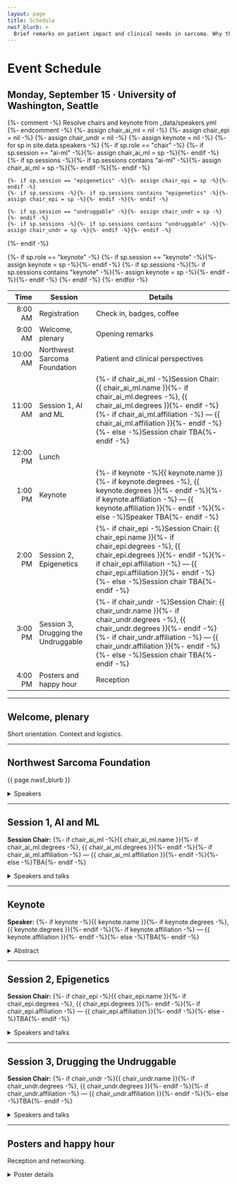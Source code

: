 ```yaml
---
layout: page
title: Schedule
nwsf_blurb: >
  Brief remarks on patient impact and clinical needs in sarcoma. Why the regulome matters for rare cancers.
---
```


# Event Schedule

## Monday, September 15 · University of Washington, Seattle

{%- comment -%} Resolve chairs and keynote from _data/speakers.yml {%- endcomment -%}
{%- assign chair_ai_ml = nil -%}
{%- assign chair_epi = nil -%}
{%- assign chair_undr = nil -%}
{%- assign keynote = nil -%}
{%- for sp in site.data.speakers -%}
  {%- if sp.role == "chair" -%}
    {%- if sp.session == "ai-ml" -%}{%- assign chair_ai_ml = sp -%}{%- endif -%}
    {%- if sp.sessions -%}{%- if sp.sessions contains "ai-ml" -%}{%- assign chair_ai_ml = sp -%}{%- endif -%}{%- endif -%}

    {%- if sp.session == "epigenetics" -%}{%- assign chair_epi = sp -%}{%- endif -%}
    {%- if sp.sessions -%}{%- if sp.sessions contains "epigenetics" -%}{%- assign chair_epi = sp -%}{%- endif -%}{%- endif -%}

    {%- if sp.session == "undruggable" -%}{%- assign chair_undr = sp -%}{%- endif -%}
    {%- if sp.sessions -%}{%- if sp.sessions contains "undruggable" -%}{%- assign chair_undr = sp -%}{%- endif -%}{%- endif -%}
  {%- endif -%}

  {%- if sp.role == "keynote" -%}
    {%- if sp.session == "keynote" -%}{%- assign keynote = sp -%}{%- endif -%}
    {%- if sp.sessions -%}{%- if sp.sessions contains "keynote" -%}{%- assign keynote = sp -%}{%- endif -%}{%- endif -%}
  {%- endif -%}
{%- endfor -%}

| Time    | Session                               | Details |
|-------: |---------------------------------------|---------|
| 8:00 AM | Registration                          | Check in, badges, coffee |
| 9:00 AM | Welcome, plenary                      | Opening remarks |
| 10:00 AM| Northwest Sarcoma Foundation          | Patient and clinical perspectives |
| 11:00 AM| Session 1, AI and ML                  | {%- if chair_ai_ml -%}Session Chair: {{ chair_ai_ml.name }}{%- if chair_ai_ml.degrees -%}, {{ chair_ai_ml.degrees }}{%- endif -%}{%- if chair_ai_ml.affiliation -%} — {{ chair_ai_ml.affiliation }}{%- endif -%}{%- else -%}Session chair TBA{%- endif -%} |
| 12:00 PM| Lunch                                 |  |
| 1:00 PM | Keynote                               | {%- if keynote -%}{{ keynote.name }}{%- if keynote.degrees -%}, {{ keynote.degrees }}{%- endif -%}{%- if keynote.affiliation -%} — {{ keynote.affiliation }}{%- endif -%}{%- else -%}Speaker TBA{%- endif -%} |
| 2:00 PM | Session 2, Epigenetics                | {%- if chair_epi -%}Session Chair: {{ chair_epi.name }}{%- if chair_epi.degrees -%}, {{ chair_epi.degrees }}{%- endif -%}{%- if chair_epi.affiliation -%} — {{ chair_epi.affiliation }}{%- endif -%}{%- else -%}Session chair TBA{%- endif -%} |
| 3:00 PM | Session 3, Drugging the Undruggable   | {%- if chair_undr -%}Session Chair: {{ chair_undr.name }}{%- if chair_undr.degrees -%}, {{ chair_undr.degrees }}{%- endif -%}{%- if chair_undr.affiliation -%} — {{ chair_undr.affiliation }}{%- endif -%}{%- else -%}Session chair TBA{%- endif -%} |
| 4:00 PM | Posters and happy hour                | Reception |

---

## Welcome, plenary
Short orientation. Context and logistics.

---

## Northwest Sarcoma Foundation
{{ page.nwsf_blurb }}

<details><summary>Speakers</summary>
{%- assign session_key = "nwsf" -%}
{%- for sp in site.data.speakers -%}
  {%- assign in_session = false -%}
  {%- if sp.session == session_key -%}{%- assign in_session = true -%}{%- endif -%}
  {%- if sp.sessions -%}{%- if sp.sessions contains session_key -%}{%- assign in_session = true -%}{%- endif -%}{%- endif -%}
  {%- if in_session -%}
- **{{ sp.name }}**{%- if sp.degrees -%}, {{ sp.degrees }}{%- endif -%}{% if sp.affiliation %} — {{ sp.affiliation }}{% endif %}
  {%- if sp.talk_title -%}
    {%- if sp.talk_title[session_key] -%}*{{ sp.talk_title[session_key] }}*{%- else -%}*{{ sp.talk_title }}*{%- endif -%}
  {%- endif -%}
  {%- if sp.abstract -%}
    {%- if sp.abstract[session_key] -%}<br>{{ sp.abstract[session_key] }}{%- else -%}<br>{{ sp.abstract }}{%- endif -%}
  {%- endif -%}
  {%- endif -%}
{%- endfor -%}
</details>

---

## Session 1, AI and ML
**Session Chair:** {%- if chair_ai_ml -%}{{ chair_ai_ml.name }}{%- if chair_ai_ml.degrees -%}, {{ chair_ai_ml.degrees }}{%- endif -%}{%- if chair_ai_ml.affiliation -%} — {{ chair_ai_ml.affiliation }}{%- endif -%}{%- else -%}TBA{%- endif -%}

<details><summary>Speakers and talks</summary>
{%- assign session_key = "ai-ml" -%}
{%- for sp in site.data.speakers -%}
  {%- if sp.role == "speaker" or sp.role == "panelist" -%}
    {%- assign in_session = false -%}
    {%- if sp.session == session_key -%}{%- assign in_session = true -%}{%- endif -%}
    {%- if sp.sessions -%}{%- if sp.sessions contains session_key -%}{%- assign in_session = true -%}{%- endif -%}{%- endif -%}
    {%- if in_session -%}
- **{{ sp.name }}**{%- if sp.degrees -%}, {{ sp.degrees }}{%- endif -%}{% if sp.affiliation %} — {{ sp.affiliation }}{% endif %}
  {%- if sp.talk_title -%}
    {%- if sp.talk_title[session_key] -%}*{{ sp.talk_title[session_key] }}*{%- else -%}*{{ sp.talk_title }}*{%- endif -%}
  {%- endif -%}
  {%- if sp.abstract -%}
    {%- if sp.abstract[session_key] -%}<br>{{ sp.abstract[session_key] }}{%- else -%}<br>{{ sp.abstract }}{%- endif -%}
  {%- endif -%}
    {%- endif -%}
  {%- endif -%}
{%- endfor -%}
</details>

---

## Keynote
**Speaker:** {%- if keynote -%}{{ keynote.name }}{%- if keynote.degrees -%}, {{ keynote.degrees }}{%- endif -%}{%- if keynote.affiliation -%} — {{ keynote.affiliation }}{%- endif -%}{%- else -%}TBA{%- endif -%}

<details><summary>Abstract</summary>
{%- if keynote and keynote.abstract -%}
  {%- if keynote.abstract.keynote -%}{{ keynote.abstract.keynote }}{%- else -%}{{ keynote.abstract }}{%- endif -%}
{%- else -%}
  Abstract TBA
{%- endif -%}
</details>

---

## Session 2, Epigenetics
**Session Chair:** {%- if chair_epi -%}{{ chair_epi.name }}{%- if chair_epi.degrees -%}, {{ chair_epi.degrees }}{%- endif -%}{%- if chair_epi.affiliation -%} — {{ chair_epi.affiliation }}{%- endif -%}{%- else -%}TBA{%- endif -%}

<details><summary>Speakers and talks</summary>
{%- assign session_key = "epigenetics" -%}
{%- for sp in site.data.speakers -%}
  {%- if sp.role == "speaker" or sp.role == "panelist" -%}
    {%- assign in_session = false -%}
    {%- if sp.session == session_key -%}{%- assign in_session = true -%}{%- endif -%}
    {%- if sp.sessions -%}{%- if sp.sessions contains session_key -%}{%- assign in_session = true -%}{%- endif -%}{%- endif -%}
    {%- if in_session -%}
- **{{ sp.name }}**{%- if sp.degrees -%}, {{ sp.degrees }}{%- endif -%}{% if sp.affiliation %} — {{ sp.affiliation }}{% endif %}
  {%- if sp.talk_title -%}
    {%- if sp.talk_title[session_key] -%}*{{ sp.talk_title[session_key] }}*{%- else -%}*{{ sp.talk_title }}*{%- endif -%}
  {%- endif -%}
  {%- if sp.abstract -%}
    {%- if sp.abstract[session_key] -%}<br>{{ sp.abstract[session_key] }}{%- else -%}<br>{{ sp.abstract }}{%- endif -%}
  {%- endif -%}
    {%- endif -%}
  {%- endif -%}
{%- endfor -%}
</details>

---

## Session 3, Drugging the Undruggable
**Session Chair:** {%- if chair_undr -%}{{ chair_undr.name }}{%- if chair_undr.degrees -%}, {{ chair_undr.degrees }}{%- endif -%}{%- if chair_undr.affiliation -%} — {{ chair_undr.affiliation }}{%- endif -%}{%- else -%}TBA{%- endif -%}

<details><summary>Speakers and talks</summary>
{%- assign session_key = "undruggable" -%}
{%- for sp in site.data.speakers -%}
  {%- if sp.role == "speaker" or sp.role == "panelist" -%}
    {%- assign in_session = false -%}
    {%- if sp.session == session_key -%}{%- assign in_session = true -%}{%- endif -%}
    {%- if sp.sessions -%}{%- if sp.sessions contains session_key -%}{%- assign in_session = true -%}{%- endif -%}{%- endif -%}
    {%- if in_session -%}
- **{{ sp.name }}**{%- if sp.degrees -%}, {{ sp.degrees }}{%- endif -%}{% if sp.affiliation %} — {{ sp.affiliation }}{% endif %}
  {%- if sp.talk_title -%}
    {%- if sp.talk_title[session_key] -%}*{{ sp.talk_title[session_key] }}*{%- else -%}*{{ sp.talk_title }}*{%- endif -%}
  {%- endif -%}
  {%- if sp.abstract -%}
    {%- if sp.abstract[session_key] -%}<br>{{ sp.abstract[session_key] }}{%- else -%}<br>{{ sp.abstract }}{%- endif -%}
  {%- endif -%}
    {%- endif -%}
  {%- endif -%}
{%- endfor -%}
</details>

---

## Posters and happy hour
Reception and networking.

<details><summary>Poster details</summary>
- Setup time and location
- Poster size and format
- Presenter timing
- Best poster note if applicable
</details>
